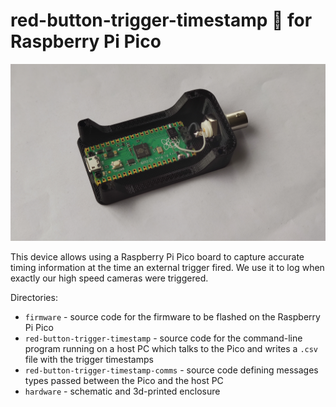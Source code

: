 # red-button-trigger-timestamp 🔘 for Raspberry Pi Pico

![photo](hardware/photo.jpg)

This device allows using a Raspberry Pi Pico board to capture accurate timing
information at the time an external trigger fired. We use it to log when exactly
our high speed cameras were triggered.

Directories:

- `firmware` - source code for the firmware to be flashed on the Raspberry Pi Pico
- `red-button-trigger-timestamp` - source code for the command-line program
  running on a host PC which talks to the Pico and writes a `.csv` file with the
  trigger timestamps
- `red-button-trigger-timestamp-comms` - source code defining messages types passed between the Pico and the host PC
- `hardware` - schematic and 3d-printed enclosure
